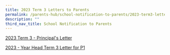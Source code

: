 ```yaml
---
title: 2023 Term 3 Letters to Parents
permalink: /parents-hub/school-notification-to-parents/2023-term3-letters-to-parents/
description: ""
third_nav_title: School Notification to Parents
---
```

[2023 Term 3 - Principal's Letter](/files/2023-%20term%203%20-%20principal%20letter.pdf)

[2023 - Year Head Term 3 Letter for P1](/files/2023%20-%20year%20head%20term%203%20letter%20for%20p1.pdf)
